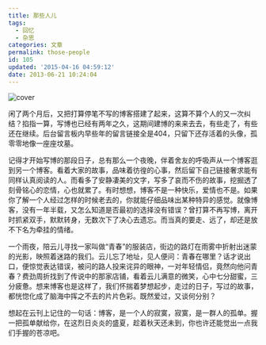 ```yaml
---
title: 那些人儿
tags:
  - 回忆
  - 杂思
categories: 文章
permalink: those-people
id: 105
updated: '2015-04-16 04:59:12'
date: 2013-06-21 10:24:04
---
```


![cover](https://cat.yufan.me/cats/20130621021738.jpg)

闲了两个月后，又把打算停笔不写的博客搭建了起来，这算不算个人的又一次纠结？掐指一算，写博也已经有两年之久，这期间建博的来来去去，有些走了，有些还在继续。后台留言板内早些年的留言链接全是404，只留下还存活着的头像，孤零零地像一座座坟墓。

<!--more-->

记得才开始写博的那段日子，总有那么一个夜晚，伴着舍友的呼吸声从一个博客逛到另一个博客。看着大家的故事，品味着彷徨的心事，然后留下自己链接奢求能有同样认真阅读的人。而看多了安静凄美的文字，写多了哀而不伤的故事，挖掘透了刻骨铭心的恋情，心也就累了。有时想想，博客不是一种快乐，爱情也不是。如果你了解一个人经过怎样的时候老去的，你就能仔细品味出某种特异的感觉。就像博客，没有一年半载，又怎么知道是否最初的选择没有错误？曾打算不再写博，离开时抓紧双手，默默转身，无数次下了决心去遗忘。而当真的要走、远了，却还是放不下名为牵挂的情绪。

一个雨夜，陪云儿寻找一家叫做“青春”的服装店，街边的路灯在雨雾中折射出迷蒙的光影，映照着迷路的我们。云儿忘了地址，见人便问：青春在哪里？话才说出口，便惊觉表达错误，被问的路人投来诧异的眼神，一对年轻情侣，竟然向他问青春？费劲周折找到了传说中的那家店铺，看着云儿满意的微笑，心中七分甜蜜，三分疲惫。想来博客也是这样了，我们怀揣着梦想起步，走过的日子，写过的故事，都恍惚化成了脑海中挥之不去的片片色彩。既然爱过，又谈何分别？

想起在云刊上记住的一句话：博客，是一个人的寂寞，寂寞，是一群人的孤单。握一把孤单献给你，在这烈日炎炎的盛夏，趁着秋天还未到，你也许还能觉出一点我们手握的苍凉吧。
